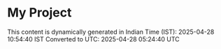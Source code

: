 # My Project

This content is dynamically generated in Indian Time (IST): 2025-04-28 10:54:40 IST
Converted to UTC: 2025-04-28 05:24:40 UTC
